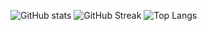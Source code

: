 ![GitHub stats](https://github-readme-stats.vercel.app/api?username=Doprez&theme=gotham&show_icons=true&count_private=true&hide_title=false&hide_border=true)
![GitHub Streak](http://github-readme-streak-stats.herokuapp.com?user=Doprez&theme=gotham&hide_border=true&date_format=M%20j%5B%2C%20Y%5D)
![Top Langs](https://github-readme-stats.vercel.app/api/top-langs/?username=Doprez&layout=pie&theme=gotham&hide=html&hide_border=true&card_width=450)
